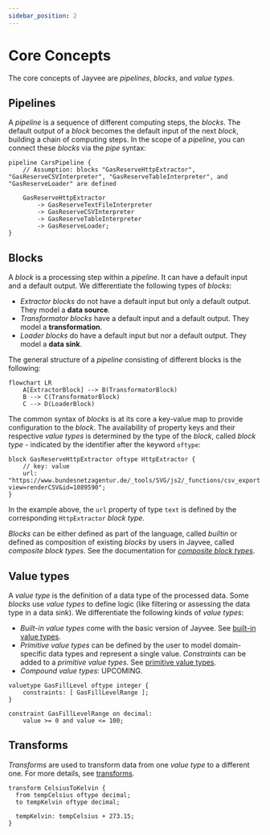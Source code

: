 ```yaml
---
sidebar_position: 2
---
```


# Core Concepts

The core concepts of Jayvee are _pipelines_, _blocks_, and _value types_.

## Pipelines

A _pipeline_ is a sequence of different computing steps, the _blocks_.
The default output of a _block_ becomes the default input of the next _block_, building a chain of computing steps.
In the scope of a _pipeline_, you can connect these _blocks_ via the _pipe_ syntax:

```jayvee
pipeline CarsPipeline {
    // Assumption: blocks "GasReserveHttpExtractor", "GasReserveCSVInterpreter", "GasReserveTableInterpreter", and "GasReserveLoader" are defined

    GasReserveHttpExtractor
		-> GasReserveTextFileInterpreter
		-> GasReserveCSVInterpreter
		-> GasReserveTableInterpreter
		-> GasReserveLoader;
}
```

## Blocks

A _block_ is a processing step within a _pipeline_.
It can have a default input and a default output.
We differentiate the following types of _blocks_:
- _Extractor blocks_ do not have a default input but only a default output. They model a **data source**.
- _Transformator blocks_ have a default input and a default output. They model a **transformation**.
- _Loader blocks_ do have a default input but nor a default output. They model a **data sink**.

The general structure of a _pipeline_ consisting of different blocks is the following:

```mermaid
flowchart LR
    A[ExtractorBlock] --> B(TransformatorBlock)
    B --> C(TransformatorBlock)
    C --> D(LoaderBlock)
```

The common syntax of _blocks_ is at its core a key-value map to provide configuration to the _block_.
The availability of property keys and their respective _value types_ is determined by the type of the _block_, called _block type_ - indicated by the identifier after the keyword `oftype`:

```jayvee
block GasReserveHttpExtractor oftype HttpExtractor {
    // key: value
    url: "https://www.bundesnetzagentur.de/_tools/SVG/js2/_functions/csv_export.html?view=renderCSV&id=1089590";
} 
```

In the example above, the `url` property of type `text` is defined by the corresponding `HttpExtractor` _block type_.

_Blocks_ can be either defined as part of the language, called _builtin_ or defined as composition of existing _blocks_ by users in Jayvee, called _composite block types_. See the documentation for [_composite block types_](./composite-blocks.md).

## Value types

A _value type_ is the definition of a data type of the processed data.
Some _blocks_ use _value types_ to define logic (like filtering or assessing the data type in a data sink).
We differentiate the following kinds of _value types_:
- _Built-in value types_ come with the basic version of Jayvee. See [built-in value types](./value-types/builtin-value-types).
- _Primitive value types_ can be defined by the user to model domain-specific data types and represent a single value.
  _Constraints_ can be added to a _primitive value types_.
See [primitive value types](./value-types/primitive-value-types).
- _Compound value types_: UPCOMING.

```jayvee
valuetype GasFillLevel oftype integer {
    constraints: [ GasFillLevelRange ];
}

constraint GasFillLevelRange on decimal:
    value >= 0 and value <= 100;
```

## Transforms
_Transforms_ are used to transform data from one _value type_ to a different one. For more details, see [transforms](./transforms.md).

```jayvee
transform CelsiusToKelvin {
  from tempCelsius oftype decimal;
  to tempKelvin oftype decimal;

  tempKelvin: tempCelsius + 273.15;
}
```